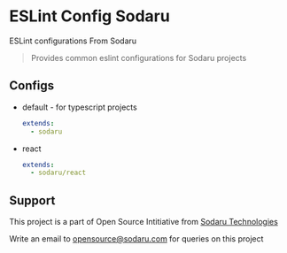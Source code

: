# ESLint Config Sodaru

ESLint configurations From Sodaru

> Provides common eslint configurations for Sodaru projects

## Configs

- default - for typescript projects
  ```YAML
  extends:
    - sodaru
  ```
- react
  ```YAML
  extends:
    - sodaru/react
  ```

## Support

This project is a part of Open Source Intitiative from [Sodaru Technologies](https://sodaru.com)

Write an email to opensource@sodaru.com for queries on this project
